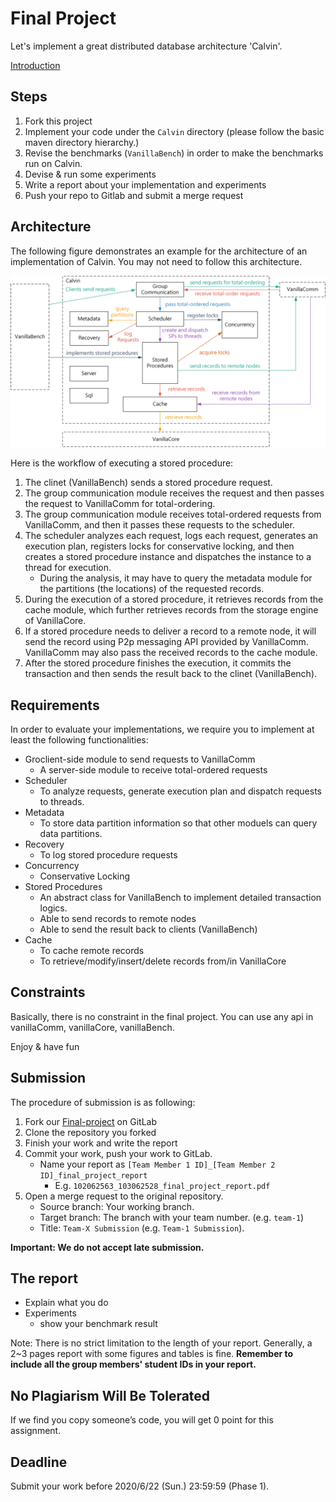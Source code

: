 # Final Project

Let's implement a great distributed database architecture 'Calvin'.

[Introduction](https://nthu-datalab.github.io/db/labs/introduction-final-project.pdf)

## Steps

1. Fork this project
2. Implement your code under the `Calvin` directory (please follow the basic maven directory hierarchy.)
3. Revise the benchmarks (`VanillaBench`) in order to make the benchmarks run on Calvin.
4. Devise & run some experiments
5. Write a report about your implementation and experiments
6. Push your repo to Gitlab and submit a merge request

## Architecture

The following figure demonstrates an example for the architecture of an implementation of Calvin. You may not need to follow this architecture.

![final-project-architecture.png](final-project-architecture.png)

Here is the workflow of executing a stored procedure:

1. The clinet (VanillaBench) sends a stored procedure request.
2. The group communication module receives the request and then passes the request to VanillaComm for total-ordering.
3. The group communication module receives total-ordered requests from VanillaComm, and then it passes these requests to the scheduler.
4. The scheduler analyzes each request, logs each request, generates an execution plan, registers locks for conservative locking, and then creates a stored procedure instance and dispatches the instance to a thread for execution.
    - During the analysis, it may have to query the metadata module for the partitions (the locations) of the requested records.
5. During the execution of a stored procedure, it retrieves records from the cache module, which further retrieves records from the storage engine of VanillaCore.
6. If a stored procedure needs to deliver a record to a remote node, it will send the record using P2p messaging API provided by VanillaComm. VanillaComm may also pass the received records to the cache module.
7. After the stored procedure finishes the execution, it commits the transaction and then sends the result back to the clinet (VanillaBench).

## Requirements

In order to evaluate your implementations, we require you to implement at least the following functionalities:

- Groclient-side module to send requests to VanillaComm
  - A server-side module to receive total-ordered requests
- Scheduler
  - To analyze requests, generate execution plan and dispatch requests to threads.
- Metadata
  - To store data partition information so that other moduels can query data partitions.
- Recovery
  - To log stored procedure requests
- Concurrency
  - Conservative Locking
- Stored Procedures
  - An abstract class for VanillaBench to implement detailed transaction logics.
  - Able to send records to remote nodes
  - Able to send the result back to clients (VanillaBench)
- Cache
  - To cache remote records
  - To retrieve/modify/insert/delete records from/in VanillaCore

## Constraints

Basically, there is no constraint in the final project.
You can use any api in vanillaComm, vanillaCore, vanillaBench.

Enjoy & have fun

## Submission

The procedure of submission is as following:

1. Fork our [Final-project](https://shwu10.cs.nthu.edu.tw/courses/databases/2020-spring/db20-final-project) on GitLab
2. Clone the repository you forked
3. Finish your work and write the report
4. Commit your work, push your work to GitLab.
   - Name your report as `[Team Member 1 ID]_[Team Member 2 ID]_final_project_report`
     - E.g. `102062563_103062528_final_project_report.pdf`
5. Open a merge request to the original repository.
   - Source branch: Your working branch.
   - Target branch: The branch with your team number. (e.g. `team-1`)
   - Title: `Team-X Submission` (e.g. `Team-1 Submission`).

**Important: We do not accept late submission.**

## The report

- Explain what you do
- Experiments
  - show your benchmark result

Note: There is no strict limitation to the length of your report. Generally, a 2~3 pages report with some figures and tables is fine. **Remember to include all the group members' student IDs in your report.**

## No Plagiarism Will Be Tolerated

If we find you copy someone’s code, you will get 0 point for this assignment.

## Deadline

Submit your work before 2020/6/22 (Sun.) 23:59:59 (Phase 1).
